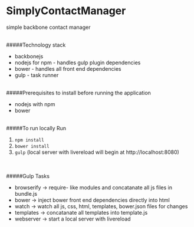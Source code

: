 # SimplyContactManager
simple backbone contact manager
<br><br>

#####Technology stack
- backbonejs
- nodejs for npm - handles gulp plugin dependencies
- bower - handles all front end dependencies
- gulp - task runner 
<br><br>

#####Prerequisites to install before running the application
- nodejs with npm
- bower
<br><br>

#####To run locally
Run<br>
1. `npm install`<br>
2. `bower install`<br>
3. `gulp` (local server with livereload will begin at http://localhost:8080)<br>
<br><br>

#####Gulp Tasks
- browserify -> require- like modules and concatanate all js files in bundle.js
- bower -> inject bower front end dependencies directly into html
- watch -> watch all js, css, html, templates, bower.json files for changes 
- templates -> concatanate all templates into template.js
- webserver -> start a local server with livereload
<br><br>




